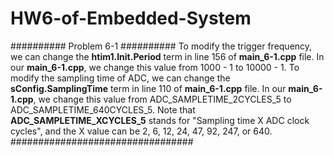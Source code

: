# HW6-of-Embedded-System

########## Problem 6-1 ##########
To modify the trigger frequency, we can change the **htim1.Init.Period** term in line 156 of **main_6-1.cpp** file.
In our **main_6-1.cpp**, we change this value from 1000 - 1 to 10000 - 1.
To modify the sampling time of ADC, we can change the **sConfig.SamplingTime** term in line 110 of **main_6-1.cpp** file.
In our **main_6-1.cpp**, we change this value from ADC_SAMPLETIME_2CYCLES_5 to ADC_SAMPLETIME_640CYCLES_5.
Note that **ADC_SAMPLETIME_XCYCLES_5** stands for "Sampling time X ADC clock cycles", and the X value can be 2, 6, 12, 24, 47, 92, 247, or 640.
#################################
